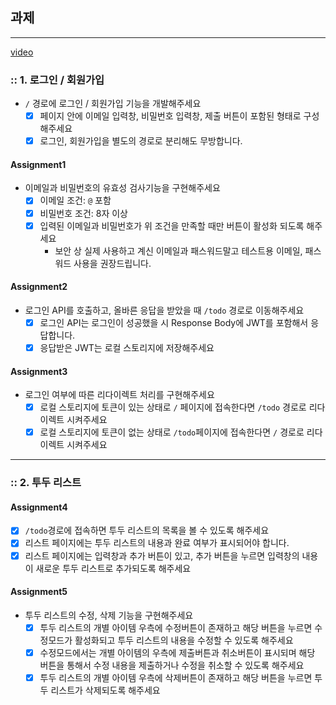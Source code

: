 ## 과제

---
[video](https://youtu.be/LcGg2pgmRvU)
### :: 1. 로그인 / 회원가입

- `/` 경로에 로그인 / 회원가입 기능을 개발해주세요
    - [x] 페이지 안에 이메일 입력창, 비밀번호 입력창, 제출 버튼이 포함된 형태로 구성해주세요
    - [x] 로그인, 회원가입을 별도의 경로로 분리해도 무방합니다.

#### Assignment1

- 이메일과 비밀번호의 유효성 검사기능을 구현해주세요
    - [x] 이메일 조건: `@` 포함
    - [x] 비밀번호 조건: 8자 이상
    - [x] 입력된 이메일과 비밀번호가 위 조건을 만족할 때만 버튼이 활성화 되도록 해주세요
      * 보안 상 실제 사용하고 계신 이메일과 패스워드말고 테스트용 이메일, 패스워드 사용을 권장드립니다.

#### Assignment2

- 로그인 API를 호출하고, 올바른 응답을 받았을 때 `/todo` 경로로 이동해주세요
    - [x] 로그인 API는 로그인이 성공했을 시 Response Body에 JWT를 포함해서 응답합니다.
    - [x] 응답받은 JWT는 로컬 스토리지에 저장해주세요

#### Assignment3

- 로그인 여부에 따른 리다이렉트 처리를 구현해주세요
    - [x] 로컬 스토리지에 토큰이 있는 상태로 `/` 페이지에 접속한다면 `/todo` 경로로 리다이렉트 시켜주세요
    - [x] 로컬 스토리지에 토큰이 없는 상태로 `/todo`페이지에 접속한다면 `/` 경로로 리다이렉트 시켜주세요

---

### :: 2. 투두 리스트

#### Assignment4

-[x] `/todo`경로에 접속하면 투두 리스트의 목록을 볼 수 있도록 해주세요
-[x] 리스트 페이지에는 투두 리스트의 내용과 완료 여부가 표시되어야 합니다.
-[x] 리스트 페이지에는 입력창과 추가 버튼이 있고, 추가 버튼을 누르면 입력창의 내용이 새로운 투두 리스트로 추가되도록 해주세요

#### Assignment5

- 투두 리스트의 수정, 삭제 기능을 구현해주세요
    -[x] 투두 리스트의 개별 아이템 우측에 수정버튼이 존재하고 해당 버튼을 누르면 수정모드가 활성화되고 투두 리스트의 내용을 수정할 수 있도록 해주세요
    -[x] 수정모드에서는 개별 아이템의 우측에 제출버튼과 취소버튼이 표시되며 해당 버튼을 통해서 수정 내용을 제출하거나 수정을 취소할 수 있도록 해주세요
    -[x] 투두 리스트의 개별 아이템 우측에 삭제버튼이 존재하고 해당 버튼을 누르면 투두 리스트가 삭제되도록 해주세요